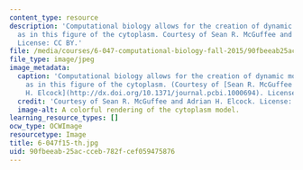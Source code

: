 ```yaml
---
content_type: resource
description: 'Computational biology allows for the creation of dynamic molecular models,
  as in this figure of the cytoplasm. Courtesy of Sean R. McGuffee and Adrian H. Elcock.
  License: CC BY.'
file: /media/courses/6-047-computational-biology-fall-2015/90fbeeab25accceb782fcef059475876_6-047f15-th.jpg
file_type: image/jpeg
image_metadata:
  caption: 'Computational biology allows for the creation of dynamic molecular models,
    as in this figure of the cytoplasm. (Courtesy of [Sean R. McGuffee and Adrian
    H. Elcock](http://dx.doi.org/10.1371/journal.pcbi.1000694). License: CC BY.)'
  credit: 'Courtesy of Sean R. McGuffee and Adrian H. Elcock. License: CC BY.'
  image-alt: A colorful rendering of the cytoplasm model.
learning_resource_types: []
ocw_type: OCWImage
resourcetype: Image
title: 6-047f15-th.jpg
uid: 90fbeeab-25ac-cceb-782f-cef059475876
---
```

